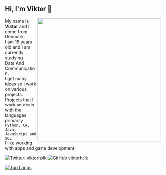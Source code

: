 <h2> Hi, I'm Viktor 👋</h2>
  <img align='right' src="https://33.media.tumblr.com/f36d34d8012806dfc1a7cc23c050f524/tumblr_nrb1qjouY01s2wio8o4_500.gif" width="400">


My name is **Viktor** and I come from Denmark.<br />
I am 18 years old and I am currently studying <br />Data And Communication.<br />
I get many ideas so I work on various projects.<br />
Projects that I work on deals with the languages primarily <br>``Python, C#, Java, JavaScript and SQL``<br />
I like working with apps and game development.

[![Twitter: viktorholk](https://img.shields.io/twitter/follow/viktorholk?style=social)](https://twitter.com/viktorholk)
[![GitHub viktorholk](https://img.shields.io/github/followers/viktorholk?label=follow&style=social)](https://github.com/viktorholk)


[![Top Langs](https://github-readme-stats.vercel.app/api/top-langs/?username=viktorholk&layout=compact)](https://github.com/anuraghazra/github-readme-stats)

<!--START_SECTION:waka-->
<!--END_SECTION:waka-->
